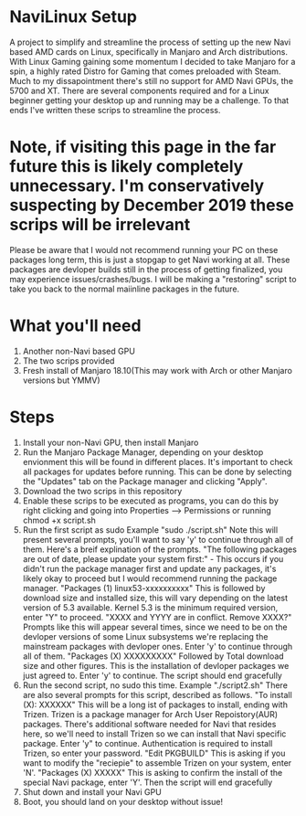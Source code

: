 # NaviLinux Setup
A project to simplify and streamline the process of setting up the new Navi based AMD cards on Linux, specifically in Manjaro and Arch distributions.
With Linux Gaming gaining some momentum I decided to take Manjaro for a spin, a highly rated Distro for Gaming that comes preloaded with Steam. Much to my dissapointment there's still no support for AMD Navi GPUs, the 5700 and XT. There are several components required and for a Linux beginner getting your desktop up and running may be a challenge. To that ends I've written these scrips to streamline the process. 
# Note, if visiting this page in the far future this is likely completely unnecessary. I'm conservatively suspecting by December 2019 these scrips will be irrelevant
Please be aware that I would not recommend running your PC on these packages long term, this is just a stopgap to get Navi working at all. These packages are devloper builds still in the process of getting finalized, you may experience issues/crashes/bugs. I will be making a "restoring" script to take you back to the normal maiinline packages in the future. 
# What you'll need
1. Another non-Navi based GPU
2. The two scrips provided
3. Fresh install of Manjaro 18.10(This may work with Arch or other Manjaro versions but YMMV)
# Steps
1. Install your non-Navi GPU, then install Manjaro
3. Run the Manjaro Package Manager, depending on your desktop envionment this will be found in different places. It's important to check all packages for updates before running. This can be done by selecting the "Updates" tab on the Package manager and clicking "Apply".
2. Download the two scrips in this repository
3. Enable these scrips to be executed as programs, you can do this by right clicking and going into Properties --> Permissions or running chmod +x script.sh
4. Run the first script as sudo Example "sudo ./script.sh"
  Note this will present several prompts, you'll want to say 'y' to continue through all of them. Here's a breif explination of the prompts.
  "The following packages are out of date, please update your system first:" - This occurs if you didn't run the package manager first and update any packages, it's likely okay to proceed but I would recommend running the package manager.
  "Packages (1) linux53-xxxxxxxxxx" This is followed by download size and installed size, this will vary depending on the latest version of 5.3 available. Kernel 5.3 is the minimum required version, enter "Y" to proceed.
   "XXXX and YYYY are in conflict. Remove XXXX?" Prompts like this will appear several times, since we need to be on the devloper versions of some Linux subsystems we're replacing the mainstream packages with devloper ones. Enter 'y' to continue through all of them.
   "Packages (X) XXXXXXXXX" Followed by Total download size and other figures. This is the installation of devloper packages we just agreed to. Enter 'y' to continue.
   The script should end gracefully
 5. Run the second script, no sudo this time. Example "./script2.sh"
  There are also several prompts for this script, described as follows.
  "To install (X): XXXXXX" This will be a long ist of packages to install, ending with Trizen. Trizen is a package manager for Arch User Repoistory(AUR) packages. There's additional software needed for Navi that resides here, so we'll need to install Trizen so we can install that Navi specific package. Enter 'y" to continue. 
  Authentication is required to install Trizen, so enter your password.
  "Edit PKGBUILD" This is asking if you want to modify the "reciepie" to assemble Trizen on your system, enter 'N'.
  "Packages (X) XXXXX" This is asking to confirm the install of the special Navi package, enter 'Y'.
  Then the script will end gracefully
6. Shut down and install your Navi GPU
7. Boot, you should land on your desktop without issue!
  
  
